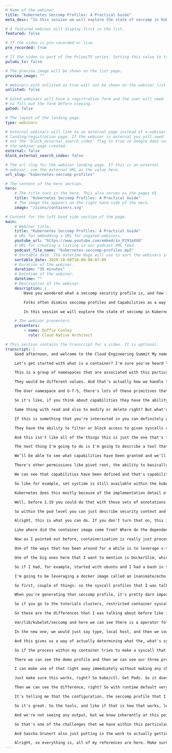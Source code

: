 ```yaml
---
# Name of the webinar.
title: "Kubernetes Seccomp Profiles: A Practical Guide"
meta_desc: "In this session we will explore the state of seccomp in Kubernetes and a couple of tools designed to make this more approachable."

# A featured webinar will display first in the list.
featured: false

# If the video is pre-recorded or live.
pre_recorded: true

# If the video is part of the PulumiTV series. Setting this value to true will list the video in the "PulumiTV" section.
pulumi_tv: false

# The preview image will be shown on the list page.
preview_image: ""

# Webinars with unlisted as true will not be shown on the webinar list
unlisted: false

# Gated webinars will have a registration form and the user will need
# to fill out the form before viewing.
gated: false

# The layout of the landing page.
type: webinars

# External webinars will link to an external page instead of a webinar
# landing/registration page. If the webinar is external you will need
# set the 'block_external_search_index' flag to true so Google does not index
# the webinar page created.
external: false
block_external_search_index: false

# The url slug for the webinar landing page. If this is an external
# webinar, use the external URL as the value here.
url_slug: "kubernetes-seccomp-profiles"

# The content of the hero section.
hero:
    # The title text in the hero. This also serves as the pages H1.
    title: "Kubernetes Seccomp Profiles: A Practical Guide"
    # The image the appears on the right hand side of the hero.
    image: "/icons/containers.svg"

# Content for the left hand side section of the page.
main:
    # Webinar title.
    title: "Kubernetes Seccomp Profiles: A Practical Guide"
    # URL for embedding a URL for ungated webinars.
    youtube_url: "https://www.youtube.com/embed/in_P293aXV0"
    # URL for creating a listing in our podcast XML feed.
    podcast_file_name: "kubernetes-seccomp-profiles.mp3"
    # Sortable date. The datetime Hugo will use to sort the webinars in date order.
    sortable_date: 2020-10-08T10:00:00-07:00
    # Duration of the webinar.
    duration: "35 minutes"
    # Datetime of the webinar.
    datetime: ""
    # Description of the webinar.
    description: |
        Have you wondered what a seccomp security profile is, and how it relates to Linux Capabilities?

        Folks often dismiss seccomp profiles and Capabilities as a way of hardening applications as it is too difficult to determine what syscalls are in use by a given application.

        In this session we will explore the state of seccomp in Kubernetes and a couple of tools designed to make this more approachable.

    # The webinar presenters
    presenters:
        - name: Duffie Cooley
          role: Cloud Native Architect

# This section contains the transcript for a video. It is optional.
transcript: |
    Good afternoon, and welcome to the Cloud Engineering Summit My name is Duffie Cooley, and I'm here to talk to you today about seccomp security profiles I've been working in this space for about 20 years across a variety of different companies from networking to virtualization and most recently I've been working on kubernetes since about 2016. So for the last four years. As of this recording, I am unemployed. and looking and exploring what the next thing is going to be for me. You can find me most everywhere @mauilion, and recently I've been spending a lot of time on tgik.io and thepodlets.io both are great websites for keeping track of what's happening inside the cloud native space and if that's something that's interesting to you, I highly recommend you check them out.

    Let's get started with what is a container? I'm sure you've heard lots and lots of descriptions or definitions of what a container is. This is my personal favorite way of understanding what a container is. At the end of the day, a container is just a process running on a server somewhere. And the way that we can understand the mapping of that process, or the way that we can understand the way that process is isolated from other processes running on that same kernel is through the use of Linux primitives called namespaces. But understand, first of all, that that process is running just like any other process on the server. So there's nothing different about this process other than the mapping of namespaces that the process is constrained to.

    This is a group of namespaces that are associated with this particular process ID 2-4-5-2-7-5-4. Right, this process could be an NGINX running. It could be a NGINX container or it could be an SSH process from somebody logging into the server It can be any number of these things. And, this this mapping of primitives is going to be available against any process in the kernel, whether they are shared processes associated with the underlying node or whether they are containerized processes because you're running docker on that node. Now, as we look at this, one of the things I want to make clear is that if I were to like compare this output with the output of another running container, I would see that the mapping, right these the actual values associated with the CGROUP namespace, the IPC namespace, the MNT namespace and the NET namespace would disagree.

    They would be different values. And that's actually how we handle that isolation. We're basically tightly coupling that process with its own view of the network through the network namespace. And that's why when you SSH into a system and you type IP-add or use the all these interfaces, but when you exec into a container you only see one and it's the same node. We're using these primitives to isolate the view that that process has of the resources that are available to it, right? We can modify the view of the file system. We can modify the view of the inter-process communication system, right? the P-I-D namespace, inside of a Container P-I-D One is the very first process that runs. Outside of the container P-I-D One is probably sys init.

    The User namespace and U-T-S, there's lots of these primitives that are here to like help us isolate these processes from one another as they all share the same Linux kernel. The next thing I want to talk to you about is capabilities and capabilities is kind of a pretty interesting, not super new capability or new primitive that is available within the Linux kernel that allows us to be a little bit more granular. Certainly not a as granular, but a little bit more granular in the permissions that we can associate with a process. Now, let's break this down a little bit. So starting with kernel 2.2 the Linux kernel divides the privileges traditionally associated with super user into distinct units known as capabilities.

    So it's like, if you think about capabilities they have the ability to grant a chunk of permission to a user or to a process right? Before that, we had basically kind of a binary system when you were either going to be root and you had access to all the things or you were not root and you would only have access to those things that were kind of a traditional permission check where you, like, if you were associated with a group and that group had write access to a given file and you would have the ability to write that, write to that file.

    Same thing with read and also to modify or delete right? But what's different about this is now we can be even more specific, like maybe what we want to do is grant the ability to manipulate network interfaces to a process, but give them the ability to modify anything in the file system, right? And so we could give them a capability that would allow them to modify anything in the file system, but not let them access admin. So, you know, it's big chunks of permissions. Now, this is already a thing that exists within the within kubernetes and this is an example of how you might configure that inside of kubernetes.

    If this is something that you're interested in you can definitely go to docs.k8s.io an take a look at the security context topic and you'll find a way to actually explore and configure this stuff. In this example, we're actually granting net admin and sys time to this particular process and so the container that we've identified: gcr.io/google-samples/node-hello:1.0 has the ability to administrate the network, so they could do things like inside of the container dump IP tables or turn off of a network interface and those sorts of things. So how does all of this work? Capabilities can grant access to stuff, right? They have the ability to grant a very large chunk of permissions to a given process or to a particular user. Seccomp files are significantly more granular.

    They have the ability to filter or block access to given syscalls and they also have the ability to list, or to add or deny those permissions. And, the other thing I want to call out here is that seccomp is incredibly powerful, but it should be used in an allow and deny list model, otherwise, you will miss stuff. An example of this is that currently as of the 5.8 kernel, there are 345 syscalls that can be specifically allowed or denied by a seccomp profile in the x86_64 architecture.

    And this isn't like all of the things this is just the one that's for x86_64 and that number is up from I think it was like 250 in like a 4.x kernel right? So we're always adding more syscalls or we're actually further defining more syscalls and so you have to be really careful about the way that you define a seccomp profile and that you don't, it's not just a deny list because if you're denying only those things that you want to restrict, then as we add more syscalls, by default, they would be granted, and so we have to be allow and deny, we have to do both. If you want to see all of the syscalls that are available in the system, there's a great resource here and I'll show that to you in a little while.

    The next thing I'm going to do is I'm going to describe a tool that I'll be leveraging today to understand a little bit about the way that a given process is configured. And this was written by Jessie Frazelle, who's done a ton of work. Definitely one of my heroes in the space. She's done a lot of work on increasing the security of processes and docker containers and all that stuff. Here is an output of what kind of a bog stock configured docker configuration would work with right? And so, if we were just to do docker-run of a process and we take a look at the output of AMI-contained we’ll be able to derive a couple of different things.

    We’ll be able to see what capabilities have been granted and we'll also be able to see the syscalls that have been blocked. So by default, inside of, um, inside of a docker when you configure it or when you just you know, install it and turn it on. When you do a docker-run of a process, by default you get all of these system calls blocked. And a lot of these make a ton of sense. I mean if you, if we read through them. So for example, like there's one in here that is turning swap-on or swap-off, right? This actually gives us the ability to manipulate the swap file system as presented to the kernel, right? Which is probably more permission than we want to grant to a containerized process. There's other permissions like the ability to manipulate N-F-S, or the ability to init or delete or create a module.

    There's other permissions like pivot root, the ability to basically to root into a different file system if you can find access to it, and we do a lot of other filtering there as well, right? Like filtering the PROC tree, filtering the sys-FS tree. Lots of other stuff is actually filtered by docker by default. Inside of kubernetes, we have sort of a different output, and this is sort of an interesting thing, right? So, this is what happens when you do docker-run. This is what happens when you do kubectl run, right? When you start up a container we can see that some of these things are the same.

    We can see that capabilities have been defined and that's capability set is consistent. The apparmor profile is set to unconfined, which means that there is no apparmor running and if we look at seccomp profile, it says that it's disabled. Now, there are some blocks syscalls that are just inherent in the way that the container runtime inside of kubernetes operates. So, we still turn off things like swap-on, swap-off, okay, exec-load, some other kind of high-profile syscalls that could probably be more permissive. But at the same time we can see if there's a very large difference between these two values, right?

    So like for example, set systime is still available within the kubernetes container, but it's not set within, but it's not blocked, sorry. It's not blocked in the kubernetes containter, but it is blocked in the docker container. Why are these different? So folks like Jessie Frazelle and others did a bunch of research into a reasonable default seccomp profile and you can see the work, the result of that work, at docs.docker.com/engine/security/seccomp and they go into exactly why they blocked what and how and why they consider those things to be risks. So a ton of great work there and docker still uses this by default, but kubernetes disables that default.

    Kubernetes does this mostly because of the implementation detail of multiple containers in a pod, right? When you think about docker when we do a docker-run we're going to get one container and that process is pretty well isolated within that container. But within kubernetes, we have the ability to create multiple containers within the same pod. And that means that there's been, we had to think about the way that all of that gets manipulated a little differently. So what do we do? Like what if I actually wanted to make use of that default, that default seccomp profile that docker presents to us, right? Like what if I actually wanted to make use of that and just inherently increase the security of my processes.

    Well, before 1.19 you could do that with these sets of annotations. So you can annotate a deployment or any of the other primitives within kubernetes that allow you to deploy pods with these sets of annotations. And this is an example of something that you can make use of today, right? So, annotations, seccomp.security.alpha.kubernetes.io and at the pod level, you can describe runtime/default and that will configure your underlying container runtime to leverage that default set of permissions. And you can also specify this at a container level by giving the container name instead of the word pod. After 1.19 though and 1.19 is out now. So, after 1.19, you'll have the ability to do this with a first-class thing, right? So you'll be able to actually define this within the spec, rather than having to define the set an annotation level, you can define this right there within the spec at the pod level.

    So within the pod level you can just describe security context and there's a bunch of other stuff in security context that you can use to also further secure your applications. You can set this account seccomp profile and the type to run time default and that will also basically follow that same racing configuration path. And you can do that same thing with containers, right? So spec containers security context, seccompp profile, type: RuntimeDefault. Let's go back again for just a moment to what a kubernetes pod can do when you just do a kubte/ctl run and we could take a look at the output here. And remember there's like 22 blocked syscalls, seccomp is disabled, capabilities are all kind of what we expected and when we turn on RuntimeDefault we get 68 blocked syscalls so it's a lot cleaner and it's a lot more in line with what we were expecting from docker when we just did docker-run. So this is a, you know, very clear output.

    Alright, this is what you can do. If you don't turn that on, this is what you can do if you do turn that on and that really just basically increases the security model for that given process. So why do this stuff at all? Like why is this even interesting? And first I'll say that they're like three like pretty significant types of attack against containers that are interesting in the space today, right? The first is supply chain attacks. And I think this is a pretty important one.

    Like where did the container image come from? Where do the dependencies within that container image come from? And is there some way for us to validate that that came from a trusted place? Another one is exploitable application bugs, right? So if you, if I ran NGINX here and I gave the ability to like modify the content of the file system leveraging NGINX then that would be kind of a bug, right? And the other one that's interesting is like did some kind soul leave bash behind, right? Did somebody who created the configuration leave me a bunch of libraries that I could use once I actually land inside of that container or exploit myself into a shell? Is there, are there tools that I can expose or make use of right there inside that container to further exploit the rest of the system? And the last is syscalls against the shared Linux kernel.

    Now as I pointed out before, containerization is really just process isolation and it really does a pretty decent job of isolating the process from other processes against the Linux kernel, but it doesn't necessarily isolate that process from the Linux kernel itself, right? These system calls that the process can make, those can be pretty permissive on a given process level. And what these tools allow us to do is limit that output, right? Give us the ability to limit or constrain those syscalls that a process can make, which is a good thing. So to be able to actually pull this off, we kind of need to know what syscalls are going to be used by a process, right? And so there are a couple different ways to do this.

    One of the ways that has been around for a while is to leverage s-trace. So for example, if I were going to use curl, and I wanted to understand what system calls curl minus sS google.com would make, this is one way that I can actually go ahead and go about that, right? So I can do s-trace and pull all the syscalls for a given process. And here are the individual syscalls that were, that were called for this given process. And from there I can actually manipulate, I can create a seccomp profile and we'll look at some examples of seccomp profiles here in just a minute in the demonstration. And then that can test to make sure that my process is able to run and handle that thing. But, there are other tools out there and there's a bunch of, there's a bunch of them.

    One of the big ones here that I want to mention is DockerSlim, which is an incredible tool for allowing you in your build process, right, in your continuous integration or in your build process, to evaluate a container, to understand what syscalls and generate an apparmor profile for you, generate a seccomp profile for you, do all of those things for you. Kind of, um, programmatically within that thing. They call it DockerSlim because the other thing that it’ll do, is it will evaluate the underlying file system for that given container image under test, right? So you do docker-run or if you do DockerSlim of your container, you run your tests your integration tests against it that activates all of the code and everything within that container process and then DockerSlim is able to take what it learned about that process and remove everything that is not necessary.

    So if I had, for example, started with ubuntu and I had a bash in there, and a bunch of other things in there that could actually be used by an attacker, if I ran DockerSlim against that image it would be able to pull all of the stuff that I didn't use as part of my testing out of that image and give me one flat, minified image that contains only those things necessary for my process to run or operate as it did under test. So, very cool stuff and definitely worth checking out and keeping your eye on. Now demo time. What I've got, is I've got a kubernetes cluster stood up, leveraging my kind environment and kind is kubernetes and docker it's a way of actually bringing up a multi-node cluster locally with my docker containers on my Linux system.

    I'm going to be leveraging a docker image called an inanimate/echo or it's called echo-server and it's put out by Mario Lauria, incredible dude, and it gives us the ability to kind of just basically echo some of the things that we know about within the container system. And we'll be exploring those things as well. The last thing I want to tell, point out is that I have a new operator called seccomp operator. It's not mine, but it's being worked on within the community and it's hosted at sigs.k8s.io, seccomp operator. This operator gives us the ability to persist those seccomp profiles that we create down to disk so that they can be leveraged when creating containers. This is actually one of the problems that we have when trying to make use of seccomp profiles within kubernetes. So let's get started here.

    So first, couple of things: so the syscall profiles that I was talking, or the syscalls I was talking about before, this is a list of all of the system calls that are available within the Linux system across all the different architectures, right? And so here's the x86 one and minus-one means that this syscall doesn't exist in x86, but it looks like it does exist in arm. And this is another one of those things that makes this whole thing rather complex, right? As there are syscalls that go by a name or maybe go by a different number, depending on the different architecture that you're operating. So if you're leveraging x86_64 this is the column for you, but if you're leveraging arm64, it's a very different column and they might map differently, right? Like, the accept syscall in x86_64 is 43 and the accept syscall in arm_64 it's 202.

    When you're generating that seccomp profile, it's pretty darn important that you understand what the hardware architecture you’re targeting is and that you, and that you evaluate that. So, like I said, there are a bunch, many, a great many of differences of syscalls that are available. Last thing I want to point out is that there's been quite a bit of work recently in like, you know, making syscalls first-class. Like I said before, that difference between 1.19 and 1.18. And part of that work has been to improve the documentation around it.

    So if you go to the tutorials clusters, restricted container syscalls with seccomp, you'll find a very good tutorial for describing exactly how to go about that and if that's something that you're interested in, or if you want to play with it, this is a great way to jump into it. And they're going to take you basically through what I am about to do in the demonstration. Alright. So let's do it. Get nodes. So we have a four-node cluster or running 1.19.1 kube/ctl. Get pods. Dash A. We see that we were running the seccomp operator already. All these things are present. Let's go into pods and I want to show the difference between a couple of different pods. So let's do diff 1.18/fine-pod.yaml and 1.19/fine-pod.yaml.

    So these are the differences that I was talking about before like in the 1.18 file in the 1.18 timeframe if you wanted to secure a configuration with a specific seccomp profile, you would have to, you would have to describe like where to find that seccomp profile and you would do that with an annotation for that particular pod, leveraging this particular annotation title and then pointing at, pointing out where it would be found. In this case when we say local host we're talking about a particular directory on the underlying node, and that that directory is var/lib/kubelet and then whatever you have on it back here or actually var/lib/kubelet/seccomp and then operator, right? So, let's go to just take a look at that real quick and make sure that stuff is present.

    Var/lib/kubelet/seccomp and here we can see there is a operator folder and then there's also some configuration here, right? Now, this one is not going to be inside of that operator folder. If I do l-s, we're definitely not going to see the fine grained json yet, and that's because I haven't created it yet, but we're going to do that in our demonstration. Let's exit this node again. So again that difference just to highlight it, right? Is that before in 1.18 we had to do it with an annotation in 1.19. We now have first-class support and we can define it this way instead, and you can see the way it's mapping, right? So in the old one, in the annotation we would say it's a local-host-type profile and then we would give a path to where it could be found.

    In the new one, we would just say type, local host, and then we could give a path to where it would be found. Alright, great. Let's move forward. So because this is a 1.19 cluster, I'm going to jump into my 1.19 to find pods. I'm going to go first, I'm going to go back. Jump into my profiles and take a look at all of these profiles. So I've got a couple of different profiles that I'm going to describe here. The first one is going to be this audit.json profile. This is a really interesting profile because what it does is it actually allows us to log the syscalls that are made by a process. It doesn't deny them. It just logs them.

    And this gives us a way of actually determining what the, what's syscalls a processor is making within that runtime. The other one we have is fine-grained.json. This is interesting, this is a kind of an example of a security comp profile that gives us the ability to understand like the configuration here. So we've got our architectures x86_64, 86 and 32. We have a list of seccomp. We have a list of syscalls by name. And then we have an SCMP action allow, right? Now, up here we have default action SCMP, ACT, ERRNO, and that means that our default action is a deny, okay? Anything not in the allow list will be denied.

    So if the process within my container tries to make a syscall that is not in this list, then that syscall will be denied by that seccomp profile. Let's take a look at violation .json. And again we can see in this case, we just put a blanket deny. Everything will be denied. Alright. We got our three different profiles here. Let's go ahead and deploy them. And the way that I'm doing that, let's take a look at the demo profiles here. As I've taken all three of those examples, I populated them into the seccomp operator namespace as a config map and I've given them the name demo profile and I've given them an annotation seccomp.security.kubernetes.io/profile: “true” and this means that this will allow for the seccomp operator to grab these configurations and populate them on disk. So if we go back into our docker exec again, var/lib/kubelet/seccomp-operator.

    There we can see the demo profile and then we can see our three profiles that we created, right? So what all the seccomp operators doing right now is it's taking that config map that I created pulling out the actual seccomp profiles that I've defined and populating them on disk. And that's an important step because if they're not on disk and I reference them within a container then the container will not start because there is no profile available on the underlying node. Now remember that that doesn't keep me from making use of runtime default.

    I can make use of that right away immediately without making any changes playing with this seccomp operator stuff, any that stuff, what this is allowing me to do is put a more fine-grained a more specific seccomp profile to work for a given process. So let's go back over to our pods here. We're going to look at the bash runtime pod. And in this configuration, right? I've set use runtime default. I'm actually going to go ahead and run this bash process. I'm going to get it go ahead and run this can AMI-contained pause process and let's go ahead and start this up. So let's do, kube/ctl apply. Dash F. Bash. Runtime.

    Just make sure this works, right? So kube/ctl. Get Pods. So it does work and if we do kube/ctl describe pod and we can see that the configuration up here at the top, it actually backward populated the annotation, but inside of the configuration of that pod, it's now running under that. Under that, in that state with the, with the configuration of those seccomp profiles happening. So if I jump in here kube/ctl. Exec. T-I. Bash. And I do AMI-contained. Then we can see those 65 block syscalls. We see seccomp is set to filtering and so we can see that this process totally worked. Which is great. And if I were to do kube/ctl. Run it. Bash. Image equals. That same image.

    Then we can see the difference, right? So with runtime default very much more secured without runtime default, not nearly as secured. Okay? Kube.ctl. Get pods. Actually. So we can see our two pods, one running bash, one running [unknown]. Alright, so, next thing we're going to do is we're going to go ahead and deploy a more specific example. So let's take a look at find pod. Now find pods going to make use of the Maui Lion Echo Server. Then we're going to turn on all of the the the fine-grained configuration and we're going to see if we can get this thing running the way that we had it before, right? So we do kube/ctl. Apply. Dash F. Kube/ctl . Logs. Find pod. We can see that it's not operating correctly. It's not kicking up. And that is because, oh apparently I have set the path to something incorrectly. So we can see that in this warning error.

    It's telling me that the configuration, the seccomp profile that I've described, seccomp operator demo profile. Fine-grained. Contains .json isn't where it was expected to be, so we can actually modify that. So. Yeah, see the path is actually seccomp operators, seccomp operator demo profile. And so, alright, so let's do kube/ctl. Delete. Dash F. Fine pod. Kube/ctl. Apply. Dash F. Fine pod. Kube/ctl. Find pods. Now it's working. So it was just a passing problem. But anyway, so that's all working. And that's actually the demonstration that I had for you. This gives you the ability to actually configure a seccomp profile and the ability to make sure that that's working.

    So it's great. So the tools, and like if that is how that works, let's do one more. Let's do one more example of the violation pod here. Kube/ctl. Apply. Dash F. Violation pod. Kube/ctl. Get pods. And we will see that this will fail and we’ll see that the output is different, right? It's not failing because the pod wasn't able to be created. It's failing because of an error. So, kube/ctl. Violation pod. No logs. Kube/ctl. Describe pod. Violation pod.

    And we're not seeing any output, but we know inherently at this point we know it's because all of the system calls have been blocked and it means that we are not able to actually start any process because any system call that would be made against that Linux kernel would just be denied, right?. And so, the debugging isn't super great yet, but it does tell us that it was terminated in error and uh, and we can understand that it's likely because of the configuration of that seccomp profile.

    So that's one of the challenges that we have within this particular model is that the debugging isn't super awesome, but it is what it is. Alright, let's go back to our slides and let me give a shoutout to the amazing community behind the kind project. The Magnificent. Mr. Daniel Mangum who actually has been doing a lot of work on spreading the word on this stuff and actually doing a lot of the work behind the scenes for the seccomp operator. The amazing Paulo Gomez has put up a bunch of different, incredible talks on seccomp profiles and all of those things.

    And Sascha Grunert also just putting in the work to actually getting all of these things to the place where there can be supported within kubernetes. Here's my reference and slide. I'll leave this up for just a moment so that you can see where it is. Again if you wanted to if you want to see this content, the slides that are available at tgik.io. Uh, seccomp and you can find it there.

    Alright, so everything is, all of my references are here. Make sure you take your screenshot now so that you can go check those things out. They're all incredible. And thank you so much for your time. Find me online @Mauilion and have a great, great rest of the event. Cheers!
---
```

